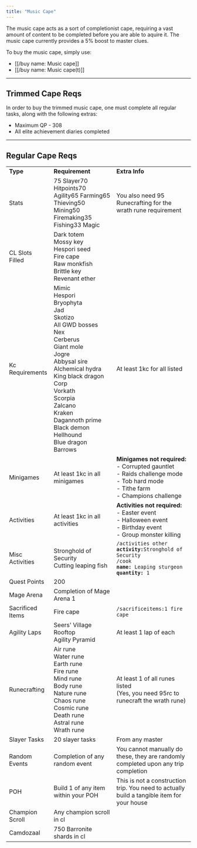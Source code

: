 ```yaml
---
title: "Music Cape"
---
```


The music cape acts as a sort of completionist cape, requiring a vast amount of content to be completed before you are able to aquire it. The music cape currently provides a 5% boost to master clues.

To buy the music cape, simply use:

- [[/buy name: Music cape]]
- [[/buy name: Music cape(t)]]

---

## Trimmed Cape Reqs

In order to buy the trimmed music cape, one must complete all regular tasks, along with the following extras:

- Maximum QP - 308
- All elite achievement diaries completed

---

## Regular Cape Reqs

|                  |                                                                                                                                                                                                                                                                                                  |                                                                                                                                                                                                                                                          |
| ---------------- | ------------------------------------------------------------------------------------------------------------------------------------------------------------------------------------------------------------------------------------------------------------------------------------------------ | -------------------------------------------------------------------------------------------------------------------------------------------------------------------------------------------------------------------------------------------------------- |
| **Type**         | **Requirement**                                                                                                                                                                                                                                                                                  | **Extra Info**                                                                                                                                                                                                                                           |
| Stats            | 75 Slayer70 Hitpoints70 Agility65 Farming65 Thieving50 Mining50 Firemaking35 Fishing33 Magic                                                                                                                                                                                                     | You also need 95 Runecrafting for the wrath rune requirement                                                                                                                                                                                             |
| CL Slots Filled  | Dark totem<br>Mossy key<br>Hespori seed<br>Fire cape<br>Raw monkfish<br>Brittle key<br>Revenant ether                                                                                                                                                                                            |                                                                                                                                                                                                                                                          |
| Kc Requirements  | Mimic<br>Hespori<br>Bryophyta<br>Jad<br>Skotizo<br>All GWD bosses<br>Nex<br>Cerberus<br>Giant mole<br>Jogre<br>Abbysal sire<br>Alchemical hydra<br>King black dragon<br>Corp<br>Vorkath<br>Scorpia<br>Zalcano<br>Kraken<br>Dagannoth prime<br>Black demon<br>Hellhound<br>Blue dragon<br>Barrows | At least 1kc for all listed                                                                                                                                                                                                                              |
| Minigames        | At least 1kc in all minigames                                                                                                                                                                                                                                                                    | <strong>Minigames not required:</strong><br>- Corrupted gauntlet <br>- Raids challenge mode<br>- Tob hard mode<br>- Tithe farm<br>- Champions challenge                                                                                                  |
| Activities       | At least 1kc in all activities                                                                                                                                                                                                                                                                   | <strong>Activities not required:</strong><br>- Easter event<br>- Halloween event<br>- Birthday event<br>- Group monster killing                                                                                                                          |
| Misc Activities  | Stronghold of Security<br>Cutting leaping fish                                                                                                                                                                                                                                                   | <code>/activities other </code><strong><code>activity:</code></strong><code>Stronghold of Security</code><br><code>/cook </code><strong><code>name:</code></strong><code> Leaping sturgeon </code><strong><code>quantity:</code></strong><code> 1</code> |
| Quest Points     | 200                                                                                                                                                                                                                                                                                              |                                                                                                                                                                                                                                                          |
| Mage Arena       | Completion of Mage Arena 1                                                                                                                                                                                                                                                                       |                                                                                                                                                                                                                                                          |
| Sacrificed Items | Fire cape                                                                                                                                                                                                                                                                                        | `/sacrificeitems:1 fire cape`                                                                                                                                                                                                                            |
| Agility Laps     | Seers' Village Rooftop<br>Agility Pyramid                                                                                                                                                                                                                                                        | At least 1 lap of each                                                                                                                                                                                                                                   |
| Runecrafting     | Air rune<br>Water rune<br>Earth rune<br>Fire rune<br>Mind rune<br>Body rune<br>Nature rune<br>Chaos rune<br>Cosmic rune<br>Death rune<br>Astral rune<br>Wrath rune                                                                                                                               | At least 1 of all runes listed<br>(Yes, you need 95rc to runecraft the wrath rune)                                                                                                                                                                       |
| Slayer Tasks     | 20 slayer tasks                                                                                                                                                                                                                                                                                  | From any master                                                                                                                                                                                                                                          |
| Random Events    | Completion of any random event                                                                                                                                                                                                                                                                   | You cannot manually do these, they are randomly completed upon any trip completion                                                                                                                                                                       |
| POH              | Build 1 of any item within your POH                                                                                                                                                                                                                                                              | This is not a construction trip. You need to actually build a tangible item for your house                                                                                                                                                               |
| Champion Scroll  | Any champion scroll in cl                                                                                                                                                                                                                                                                        |                                                                                                                                                                                                                                                          |
| Camdozaal        | 750 Barronite shards in cl                                                                                                                                                                                                                                                                       |                                                                                                                                                                                                                                                          |
